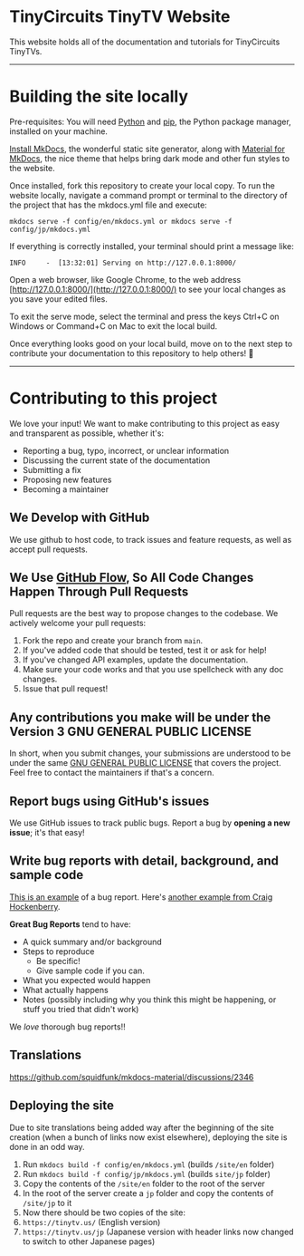 # TinyCircuits TinyTV Website

This website holds all of the documentation and tutorials for TinyCircuits TinyTVs.

---

# Building the site locally

Pre-requisites: You will need [Python](https://www.python.org/downloads/) and [pip](https://pip.pypa.io/en/stable/installation/), the Python package manager, installed on your machine.

[Install MkDocs](https://www.mkdocs.org/getting-started/), the wonderful static site generator, along with [Material for MkDocs](https://squidfunk.github.io/mkdocs-material/getting-started/), the nice theme that helps bring dark mode and other fun styles to the website.

Once installed, fork this repository to create your local copy. To run the website locally, navigate a command prompt or terminal to the directory of the project that has the mkdocs.yml file and execute:

```
mkdocs serve -f config/en/mkdocs.yml or mkdocs serve -f config/jp/mkdocs.yml
```

If everything is correctly installed, your terminal should print a message like:

```
INFO     -  [13:32:01] Serving on http://127.0.0.1:8000/
```

Open a web browser, like Google Chrome, to the web address [http://127.0.0.1:8000/](http://127.0.0.1:8000/) to see your local changes as you save your edited files. 

To exit the serve mode, select the terminal and press the keys Ctrl+C on Windows or Command+C on Mac to exit the local build.

Once everything looks good on your local build, move on to the next step to contribute your documentation to this repository to help others! :sparkling_heart:

---

# Contributing to this project
We love your input! We want to make contributing to this project as easy and transparent as possible, whether it's:

- Reporting a bug, typo, incorrect, or unclear information
- Discussing the current state of the documentation
- Submitting a fix
- Proposing new features
- Becoming a maintainer

## We Develop with GitHub
We use github to host code, to track issues and feature requests, as well as accept pull requests.

## We Use [GitHub Flow](https://docs.github.com/en/get-started/quickstart/github-flow), So All Code Changes Happen Through Pull Requests
Pull requests are the best way to propose changes to the codebase. We actively welcome your pull requests:

1. Fork the repo and create your branch from `main`.
2. If you've added code that should be tested, test it or ask for help!
3. If you've changed API examples, update the documentation.
4. Make sure your code works and that you use spellcheck with any doc changes.
5. Issue that pull request!

## Any contributions you make will be under the Version 3 GNU GENERAL PUBLIC LICENSE 
In short, when you submit changes, your submissions are understood to be under the same [GNU GENERAL PUBLIC LICENSE](https://www.gnu.org/licenses/gpl-3.0.en.html) that covers the project. Feel free to contact the maintainers if that's a concern.

## Report bugs using GitHub's issues
We use GitHub issues to track public bugs. Report a bug by **opening a new issue**; it's that easy!

## Write bug reports with detail, background, and sample code
[This is an example](http://stackoverflow.com/q/12488905/180626) of a bug report. Here's [another example from Craig Hockenberry](http://www.openradar.me/11905408).

**Great Bug Reports** tend to have:

- A quick summary and/or background
- Steps to reproduce
  - Be specific!
  - Give sample code if you can. 
- What you expected would happen
- What actually happens
- Notes (possibly including why you think this might be happening, or stuff you tried that didn't work)

We *love* thorough bug reports!!

## Translations
https://github.com/squidfunk/mkdocs-material/discussions/2346

## Deploying the site
Due to site translations being added way after the beginning of the site creation (when a bunch of links now exist elsewhere), deploying the site is done in an odd way.

1. Run `mkdocs build -f config/en/mkdocs.yml` (builds `/site/en` folder)
2. Run `mkdocs build -f config/jp/mkdocs.yml` (builds `site/jp` folder)
3. Copy the contents of the `/site/en` folder to the root of the server
4. In the root of the server create a `jp` folder and copy the contents of `/site/jp` to it
5. Now there should be two copies of the site:
  1. `https://tinytv.us/` (English version)
  2. `https://tinytv.us/jp` (Japanese version with header links now changed to switch to other Japanese pages)